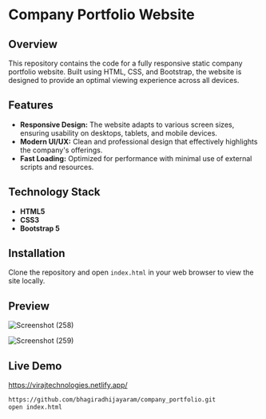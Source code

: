 # Company Portfolio Website

## Overview
This repository contains the code for a fully responsive static company portfolio website. Built using HTML, CSS, and Bootstrap, the website is designed to provide an optimal viewing experience across all devices. 

## Features
- **Responsive Design:** The website adapts to various screen sizes, ensuring usability on desktops, tablets, and mobile devices.
- **Modern UI/UX:** Clean and professional design that effectively highlights the company's offerings.
- **Fast Loading:** Optimized for performance with minimal use of external scripts and resources.

## Technology Stack
- **HTML5**
- **CSS3**
- **Bootstrap 5**

## Installation
Clone the repository and open `index.html` in your web browser to view the site locally.

## Preview

![Screenshot (258)](https://github.com/user-attachments/assets/43f3e617-7413-43bb-8e75-67cf6ae21f83)

![Screenshot (259)](https://github.com/user-attachments/assets/569b489c-c093-4c18-83a0-b9a5edef03fd)


## Live Demo

https://virajtechnologies.netlify.app/



```bash
https://github.com/bhagiradhijayaram/company_portfolio.git
open index.html
